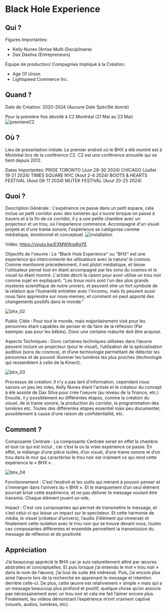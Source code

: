 # Black Hole Experience

## Qui ?
Figures Importantes: 
 - Kelly Nunes (Artise Multi-Disciplinaire)
 - Dax Dasilva (Entrepreneurs)

Équipe de production/ Compagnies Impliqué à la Création:
- Age Of Union
- Lightspeed Commerce Inc.

## Quand ?
Date de Création: 
2020-2024 (Aucune Date Spécifié donné)

Pour la première fois dévoilé à C2 Montréal (21 Mai au 23 Mai)
![premiereC2](https://github.com/Jxshvfx/joshua_presentation-01/blob/main/assets/images/c2_mtl_premiere.jpg)

## Où ?
Lieu de présentation initiale:
Le premier endroit où le BHX a été montré est à Montréal lors de la conférence C2. C2 est une conférence annuelle qui se tient depuis 2012.

Dates Importantes:
PRIDE TORONTO (Juin 28-30 2024)
CHICAGO (Juillet 19-21 2024)
TIMES SQUARE NYC (Aout 2-4 2024)
BOOTS & HEARTS FESTIVAL (Aout 08-11 2024)
MUTEK FESTIVAL (Aout 20-25 2024)

## Quoi ?
Description Générale :
L'expérience ce passe dans un petit espace, cela inclue un petit corridor avec des lumieres qui s'ouvre lorsque on passe à travers et à la fin de ce corridor, il y a une petite chambre avec un projecteur et un trou, où l'experience commence. Accompagné d'un visuel projeté et d'une trame sonore, l'expérience se catégorise comme médiatique, émotionnel et conceptuel.
![installation](https://github.com/Jxshvfx/joshua_presentation-01/blob/main/assets/images/experience-installation.jpg)

Vidéo: https://youtu.be/EXMW9np8gYE

Objectifs de l'oeuvre :
Le "Black Hole Experience" ou "BHX" est une experience qui interconnecte les utilisateurs avec la nature/ le cosmos. Comme mentionné précédemment, il est plutot médiatique, et laisse l'utilisateur pensé tout en étant accompagné par les sons du cosmos et le visuel lui étant montré. L'artiste décrit la raison pour avoir utilise un trou noir comme sujet en expliquant: "Les trous noirs sont l'un des plus grands mysteres scientifique de notre univers, et peuvent etre un fort symbole de la relation que l'humanité entretien avec l'inconnu, mais ils peuvent aussi nous faire apprendre sur nous-memes, et comment on peut apporté des changements positifs dans le monde."

![bhx_02](https://github.com/Jxshvfx/joshua_presentation-01/blob/main/assets/images/bhx_img_02.jpg)

Public Cible :
Pour tout le monde, mais majoritairement visé pour les personnes étant capables de penser et de faire de la réflexion (Par exemple: pas pour les bébés). Donc une certaine maturité doit être acquise. 

Aspects Techniques :
Donc certaines techniques utilisées dans l’œuvre peuvent inclure un projecteur (pour le visuel), l’utilisation de la spécialisation auditive (sons du cosmos), et d’une technologie permettant de détecter les personnes et de pouvoir illuminer les lumières les plus proches (technologie qui ressemblent à celle de la Kinect).

![bhx_03](https://github.com/Jxshvfx/joshua_presentation-01/blob/main/assets/images/blackHoleX_image-01.jpg)

Processus de création: 
Il n'y a pas tant d'information, cependant nous savons un peu les roles, Kelly Nunes étant l'artiste et le créateur du concept à été assisté de Dax Silva pour crée l'oeuvre (au niveau de la finance, etc.) Ensuite, il y possiblement eu différentes étapes, comme la création du visuel, de la trame sonore, la production du corridor, la programmation des lumières etc. Toutes des différentes étapes essentiel mais peu documenter, possiblement à cause d'une raison de confidentialité, etc.



## Comment ?
Composante Centrale :
La composante Centrale serait en effet la chambre et tout ce qui est inclut , car c’est la ou la vraie expérience ce passe. En effet, le mélange d’une pièce isolée, d’un visuel, d’une trame sonore et d’un trou dans le mur qui caractérise le trou noir est vraiment ce qui rend cette expérience le « BHX ».

![bhx_04](https://github.com/Jxshvfx/joshua_presentation-01/blob/main/assets/images/bhx_03.jpg)

Fonctionnement :
C’est l’endroit et les outils qui mènent à pouvoir penser et s’immerger dans l’univers du « BHX ». Et le manquement d’un seul élément pourrait brisé cette expérience, et ne pas délivrer le message voulant être transmis. Chaque élément jouent un role,

Impact : 
C’est ces composantes qui permet de transmettre le message, et c’est celui-ci qui laisse un impact sur le spectateur. Et cette harmonie de média, le visuel (créateur d’univers), l’audio (l’élément qui immerse) et finalement cette isolation avec le trou noir qui se trouve devant nous, toutes ces composantes différentes et ensemble permettent la transmission du message de réflexion et de positivité.

## Appréciation
J’ai beaucoup apprécié le BHX car je suis naturellement attiré par œuvres abstraites et conceptuelles. Et puis lorsque j’ai entendu le mot « trou noir » dans le nom de l’œuvre, j’ai tout de suite été intéressé. Puis, j’ai encore plus aimé l’œuvre lors de la recherche en apprenant le message et intention derrière celle-ci. De plus, cette œuvre est relativement « simple » mais qui a un message beaucoup plus profond et positif, quelque chose qu’on associe pas nécessairement avec un trou noir et cela me fait l’aimer encore plus. Finalement, les vidéos démontrant l’expérience m’ont vraiment captivé (visuels, audios, lumières, etc).

